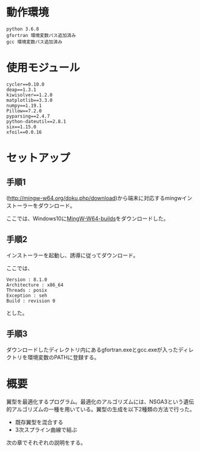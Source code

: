 # 動作環境
```
python 3.6.8
gfortran 環境変数パス追加済み
gcc 環境変数パス追加済み
```
# 使用モジュール
```
cycler==0.10.0
deap==1.3.1
kiwisolver==1.2.0
matplotlib==3.3.0
numpy==1.19.1
Pillow==7.2.0
pyparsing==2.4.7
python-dateutil==2.8.1
six==1.15.0
xfoil==0.0.16
```
# セットアップ
## 手順1
(http://mingw-w64.org/doku.php/download)から端末に対応するmingwインストーラーをダウンロード。

ここでは、Windows10に[MingW-W64-builds](http://mingw-w64.org/doku.php/download/mingw-builds)をダウンロードした。

## 手順2
インストーラーを起動し、誘導に従ってダウンロード。

ここでは、
```
Version : 8.1.0
Architecture : x86_64
Threads : posix
Exception : seh
Build : revision 0
```
とした。

## 手順3
ダウンロードしたディレクトリ内にあるgfortran.exeとgcc.exeが入ったディレクトリを環境変数のPATHに登録する。

# 概要
翼型を最適化するプログラム。最適化のアルゴリズムには、NSGA3という遺伝的アルゴリズムの一種を用いている。翼型の生成を以下2種類の方法で行った。
- 既存翼型を混合する
- 3次スプライン曲線で結ぶ

次の章でそれぞれの説明をする。
